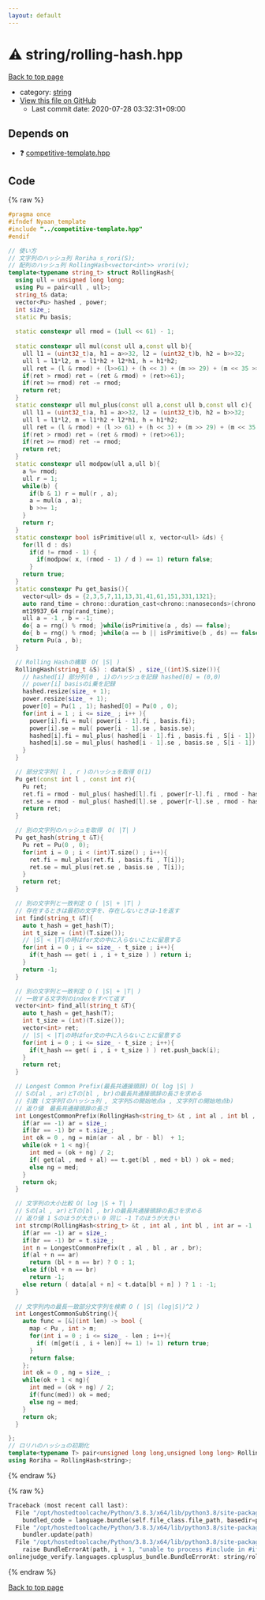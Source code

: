 ```yaml
---
layout: default
---
```


<!-- mathjax config similar to math.stackexchange -->
<script type="text/javascript" async
  src="https://cdnjs.cloudflare.com/ajax/libs/mathjax/2.7.5/MathJax.js?config=TeX-MML-AM_CHTML">
</script>
<script type="text/x-mathjax-config">
  MathJax.Hub.Config({
    TeX: { equationNumbers: { autoNumber: "AMS" }},
    tex2jax: {
      inlineMath: [ ['$','$'] ],
      processEscapes: true
    },
    "HTML-CSS": { matchFontHeight: false },
    displayAlign: "left",
    displayIndent: "2em"
  });
</script>

<script type="text/javascript" src="https://cdnjs.cloudflare.com/ajax/libs/jquery/3.4.1/jquery.min.js"></script>
<script src="https://cdn.jsdelivr.net/npm/jquery-balloon-js@1.1.2/jquery.balloon.min.js" integrity="sha256-ZEYs9VrgAeNuPvs15E39OsyOJaIkXEEt10fzxJ20+2I=" crossorigin="anonymous"></script>
<script type="text/javascript" src="../../assets/js/copy-button.js"></script>
<link rel="stylesheet" href="../../assets/css/copy-button.css" />


# :warning: string/rolling-hash.hpp

<a href="../../index.html">Back to top page</a>

* category: <a href="../../index.html#b45cffe084dd3d20d928bee85e7b0f21">string</a>
* <a href="{{ site.github.repository_url }}/blob/master/string/rolling-hash.hpp">View this file on GitHub</a>
    - Last commit date: 2020-07-28 03:32:31+09:00




## Depends on

* :question: <a href="../competitive-template.hpp.html">competitive-template.hpp</a>


## Code

<a id="unbundled"></a>
{% raw %}
```cpp
#pragma once
#ifndef Nyaan_template
#include "../competitive-template.hpp"
#endif

// 使い方
// 文字列のハッシュ列 Roriha s_rori(S);
// 配列のハッシュ列 RollingHash<vector<int>> vrori(v);
template<typename string_t> struct RollingHash{
  using ull = unsigned long long;
  using Pu = pair<ull , ull>;
  string_t& data;
  vector<Pu> hashed , power;
  int size_;
  static Pu basis;
  
  static constexpr ull rmod = (1ull << 61) - 1;
  
  static constexpr ull mul(const ull a,const ull b){
    ull l1 = (uint32_t)a, h1 = a>>32, l2 = (uint32_t)b, h2 = b>>32;
    ull l = l1*l2, m = l1*h2 + l2*h1, h = h1*h2;
    ull ret = (l & rmod) + (l>>61) + (h << 3) + (m >> 29) + (m << 35 >> 3);
    if(ret > rmod) ret = (ret & rmod) + (ret>>61);
    if(ret >= rmod) ret -= rmod;
    return ret;
  }
  static constexpr ull mul_plus(const ull a,const ull b,const ull c){
    ull l1 = (uint32_t)a, h1 = a>>32, l2 = (uint32_t)b, h2 = b>>32;
    ull l = l1*l2, m = l1*h2 + l2*h1, h = h1*h2;
    ull ret = (l & rmod) + (l >> 61) + (h << 3) + (m >> 29) + (m << 35 >> 3) + c;
    if(ret > rmod) ret = (ret & rmod) + (ret>>61);
    if(ret >= rmod) ret -= rmod;
    return ret;
  }
  static constexpr ull modpow(ull a,ull b){
    a %= rmod;
    ull r = 1;
    while(b) {
      if(b & 1) r = mul(r , a);
      a = mul(a , a);
      b >>= 1;
    }
    return r;
  }
  static constexpr bool isPrimitive(ull x, vector<ull> &ds) {
    for(ll d : ds)
      if(d != rmod - 1) {
        if(modpow( x, (rmod - 1) / d ) == 1) return false;
      }
    return true;
  }
  static constexpr Pu get_basis(){
    vector<ull> ds = {2,3,5,7,11,13,31,41,61,151,331,1321};
    auto rand_time = chrono::duration_cast<chrono::nanoseconds>(chrono::high_resolution_clock::now().time_since_epoch()).count();
    mt19937_64 rng(rand_time);
    ull a = -1 , b = -1;
    do{ a = rng() % rmod; }while(isPrimitive(a , ds) == false);
    do{ b = rng() % rmod; }while(a == b || isPrimitive(b , ds) == false);
    return Pu(a , b);
  }

  // Rolling Hashの構築　O( |S| )
  RollingHash(string_t &S) : data(S) , size_((int)S.size()){
    // hashed[i] 部分列[0 , i)のハッシュを記録 hashed[0] = (0,0)
    // power[i] basisのi乗を記録
    hashed.resize(size_ + 1);
    power.resize(size_ + 1);
    power[0] = Pu(1 , 1); hashed[0] = Pu(0 , 0);
    for(int i = 1 ; i <= size_ ; i++ ){
      power[i].fi = mul( power[i - 1].fi , basis.fi);
      power[i].se = mul( power[i - 1].se , basis.se);
      hashed[i].fi = mul_plus( hashed[i - 1].fi , basis.fi , S[i - 1]);
      hashed[i].se = mul_plus( hashed[i - 1].se , basis.se , S[i - 1]);
    }
  }

  // 部分文字列[ l , r )のハッシュを取得 O(1)
  Pu get(const int l , const int r){
    Pu ret;
    ret.fi = rmod - mul_plus( hashed[l].fi , power[r-l].fi , rmod - hashed[r].fi );
    ret.se = rmod - mul_plus( hashed[l].se , power[r-l].se , rmod - hashed[r].se );
    return ret;
  }

  // 別の文字列のハッシュを取得　O( |T| )
  Pu get_hash(string_t &T){
    Pu ret = Pu(0 , 0);
    for(int i = 0 ; i < (int)T.size() ; i++){
      ret.fi = mul_plus(ret.fi , basis.fi , T[i]);
      ret.se = mul_plus(ret.se , basis.se , T[i]);
    }
    return ret;
  }

  // 別の文字列と一致判定 O ( |S| + |T| )
  // 存在するときは最初の文字を、存在しないときは-1を返す
  int find(string_t &T){
    auto t_hash = get_hash(T);
    int t_size = (int)(T.size());
    // |S| < |T|の時はfor文の中に入らないことに留意する
    for(int i = 0 ; i <= size_ - t_size ; i++){
      if(t_hash == get( i , i + t_size ) ) return i;
    }
    return -1;
  }

  // 別の文字列と一致判定 O ( |S| + |T| )
  // 一致する文字列のindexをすべて返す
  vector<int> find_all(string_t &T){
    auto t_hash = get_hash(T);
    int t_size = (int)(T.size());
    vector<int> ret;
    // |S| < |T|の時はfor文の中に入らないことに留意する
    for(int i = 0 ; i <= size_ - t_size ; i++){
      if(t_hash == get( i , i + t_size ) ) ret.push_back(i);
    }
    return ret;
  }

  // Longest Common Prefix(最長共通接頭辞) O( log |S| )
  // Sの[al , ar)とTの[bl , br)の最長共通接頭辞の長さを求める
  // 引数 (文字列Tのハッシュ列 , 文字列Sの開始地点a , 文字列Tの開始地点b)
  // 返り値　最長共通接頭辞の長さ
  int LongestCommonPrefix(RollingHash<string_t> &t , int al , int bl , int ar = -1 , int br = -1){
    if(ar == -1) ar = size_;
    if(br == -1) br = t.size_;
    int ok = 0 , ng = min(ar - al , br - bl)  + 1;
    while(ok + 1 < ng){
      int med = (ok + ng) / 2;
      if( get(al , med + al) == t.get(bl , med + bl) ) ok = med;
      else ng = med;
    }
    return ok;
  }

  // 文字列の大小比較 O( log |S + T| )　
  // Sの[al , ar)とTの[bl , br)の最長共通接頭辞の長さを求める
  // 返り値 1 Sのほうが大きい 0 同じ -1 Tのほうが大きい
  int strcmp(RollingHash<string_t> &t , int al , int bl , int ar = -1 , int br = -1){
    if(ar == -1) ar = size_;
    if(br == -1) br = t.size_;
    int n = LongestCommonPrefix(t , al , bl , ar , br);
    if(al + n == ar)
      return (bl + n == br) ? 0 : 1;
    else if(bl + n == br)
      return -1;
    else return ( data[al + n] < t.data[bl + n] ) ? 1 : -1; 
  }
  
  // 文字列内の最長一致部分文字列を検索 O ( |S| (log|S|)^2 )
  int LongestCommonSubString(){
    auto func = [&](int len) -> bool {
      map < Pu , int > m;
      for(int i = 0 ; i <= size_ - len ; i++){
        if( (m[get(i , i + len)] += 1) != 1) return true;
      }
      return false; 
    };
    int ok = 0 , ng = size_ ;
    while(ok + 1 < ng){
      int med = (ok + ng) / 2;
      if(func(med)) ok = med;
      else ng = med;
    }
    return ok;
  }

};
// ロリハのハッシュの初期化
template<typename T> pair<unsigned long long,unsigned long long> RollingHash<T>::basis = RollingHash<T>::get_basis();
using Roriha = RollingHash<string>;
```
{% endraw %}

<a id="bundled"></a>
{% raw %}
```cpp
Traceback (most recent call last):
  File "/opt/hostedtoolcache/Python/3.8.3/x64/lib/python3.8/site-packages/onlinejudge_verify/docs.py", line 349, in write_contents
    bundled_code = language.bundle(self.file_class.file_path, basedir=pathlib.Path.cwd())
  File "/opt/hostedtoolcache/Python/3.8.3/x64/lib/python3.8/site-packages/onlinejudge_verify/languages/cplusplus.py", line 185, in bundle
    bundler.update(path)
  File "/opt/hostedtoolcache/Python/3.8.3/x64/lib/python3.8/site-packages/onlinejudge_verify/languages/cplusplus_bundle.py", line 306, in update
    raise BundleErrorAt(path, i + 1, "unable to process #include in #if / #ifdef / #ifndef other than include guards")
onlinejudge_verify.languages.cplusplus_bundle.BundleErrorAt: string/rolling-hash.hpp: line 3: unable to process #include in #if / #ifdef / #ifndef other than include guards

```
{% endraw %}

<a href="../../index.html">Back to top page</a>

